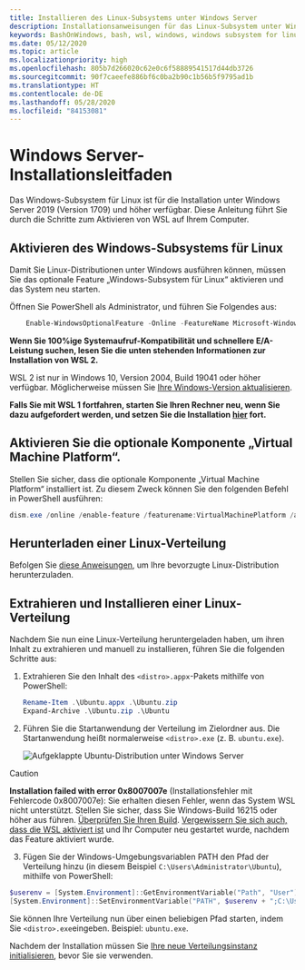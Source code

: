 ```yaml
---
title: Installieren des Linux-Subsystems unter Windows Server
description: Installationsanweisungen für das Linux-Subsystem unter Windows Server.
keywords: BashOnWindows, bash, wsl, windows, windows subsystem for linux, windowssubsystem, ubuntu, windows server
ms.date: 05/12/2020
ms.topic: article
ms.localizationpriority: high
ms.openlocfilehash: 805b7d266020c62e0c6f58889541517d44db3726
ms.sourcegitcommit: 90f7caeefe886bf6c0ba2b90c1b56b5f9795ad1b
ms.translationtype: HT
ms.contentlocale: de-DE
ms.lasthandoff: 05/28/2020
ms.locfileid: "84153081"
---
```

# <a name="windows-server-installation-guide"></a>Windows Server-Installationsleitfaden

Das Windows-Subsystem für Linux ist für die Installation unter Windows Server 2019 (Version 1709) und höher verfügbar. Diese Anleitung führt Sie durch die Schritte zum Aktivieren von WSL auf Ihrem Computer.

## <a name="enable-the-windows-subsystem-for-linux"></a>Aktivieren des Windows-Subsystems für Linux

Damit Sie Linux-Distributionen unter Windows ausführen können, müssen Sie das optionale Feature „Windows-Subsystem für Linux“ aktivieren und das System neu starten.

Öffnen Sie PowerShell als Administrator, und führen Sie Folgendes aus:

```powershell
    Enable-WindowsOptionalFeature -Online -FeatureName Microsoft-Windows-Subsystem-Linux

```

**Wenn Sie 100%ige Systemaufruf-Kompatibilität und schnellere E/A-Leistung suchen, lesen Sie die unten stehenden Informationen zur Installation von WSL 2.**

WSL 2 ist nur in Windows 10, Version 2004, Build 19041 oder höher verfügbar. Möglicherweise müssen Sie [Ihre Windows-Version aktualisieren](ms-settings:windowsupdate).

**Falls Sie mit WSL 1 fortfahren, starten Sie Ihren Rechner neu, wenn Sie dazu aufgefordert werden, und setzen Sie die Installation [hier](./install-on-server.md#download-a-linux-distribution) fort.**

## <a name="enable-the-virtual-machine-platform-optional-component"></a>Aktivieren Sie die optionale Komponente „Virtual Machine Platform“.

Stellen Sie sicher, dass die optionale Komponente „Virtual Machine Platform“ installiert ist. Zu diesem Zweck können Sie den folgenden Befehl in PowerShell ausführen:

```powershell
dism.exe /online /enable-feature /featurename:VirtualMachinePlatform /all /norestart
```

## <a name="download-a-linux-distribution"></a>Herunterladen einer Linux-Verteilung

Befolgen Sie [diese Anweisungen](install-manual.md), um Ihre bevorzugte Linux-Distribution herunterzuladen.

## <a name="extract-and-install-a-linux-distribution"></a>Extrahieren und Installieren einer Linux-Verteilung

Nachdem Sie nun eine Linux-Verteilung heruntergeladen haben, um ihren Inhalt zu extrahieren und manuell zu installieren, führen Sie die folgenden Schritte aus:

1. Extrahieren Sie den Inhalt des `<distro>.appx`-Pakets mithilfe von PowerShell:

    ```powershell
    Rename-Item .\Ubuntu.appx .\Ubuntu.zip
    Expand-Archive .\Ubuntu.zip .\Ubuntu
    ```

2. Führen Sie die Startanwendung der Verteilung im Zielordner aus. Die Startanwendung heißt normalerweise `<distro>.exe` (z. B. `ubuntu.exe`).

    ![Aufgeklappte Ubuntu-Distribution unter Windows Server](media/server-appx-expand.png)

> [!CAUTION]
> **Installation failed with error 0x8007007e** (Installationsfehler mit Fehlercode 0x8007007e): Sie erhalten diesen Fehler, wenn das System WSL nicht unterstützt. Stellen Sie sicher, dass Sie Windows-Build 16215 oder höher aus führen. [Überprüfen Sie Ihren Build](troubleshooting.md#check-your-build-number). [Vergewissern Sie sich auch, dass die WSL aktiviert ist](troubleshooting.md#confirm-wsl-is-enabled) und Ihr Computer neu gestartet wurde, nachdem das Feature aktiviert wurde.  

3. Fügen Sie der Windows-Umgebungsvariablen PATH den Pfad der Verteilung hinzu (in diesem Beispiel `C:\Users\Administrator\Ubuntu`), mithilfe von PowerShell:

```powershell
$userenv = [System.Environment]::GetEnvironmentVariable("Path", "User")
[System.Environment]::SetEnvironmentVariable("PATH", $userenv + ";C:\Users\Administrator\Ubuntu", "User")
```

Sie können Ihre Verteilung nun über einen beliebigen Pfad starten, indem Sie `<distro>.exe`eingeben. Beispiel: `ubuntu.exe`.

Nachdem der Installation müssen Sie [Ihre neue Verteilungsinstanz initialisieren](initialize-distro.md), bevor Sie sie verwenden.
